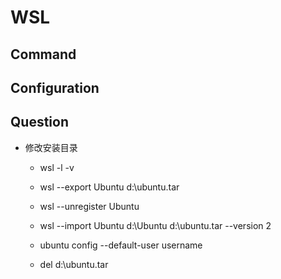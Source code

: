 # WSL

## Command

## Configuration

## Question

  + 修改安装目录

    - wsl -l -v

    - wsl --export Ubuntu d:\ubuntu.tar

    - wsl --unregister Ubuntu

    - wsl --import Ubuntu d:\Ubuntu d:\ubuntu.tar --version 2

    - ubuntu config --default-user username

    - del d:\ubuntu.tar

